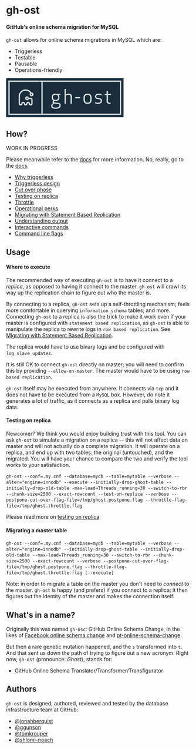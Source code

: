# gh-ost

#### GitHub's online schema migration for MySQL

`gh-ost` allows for online schema migrations in MySQL which are:
- Triggerless
- Testable
- Pausable
- Operations-friendly

![gh-ost logo](doc/images/gh-ost-logo-dark-320.png)


## How?

WORK IN PROGRESS

Please meanwhile refer to the [docs](doc) for more information. No, really, go to the [docs](doc).

- [Why triggerless](doc/why-triggerless.md)
- [Triggerless design](doc/triggerless-design.md)
- [Cut over phase](doc/cut-over.md)
- [Testing on replica](doc/testing-on-replica.md)
- [Throttle](doc/throttle.md)
- [Operational perks](doc/perks.md)
- [Migrating with Statement Based Replication](doc/migrating-with-sbr.md)
- [Understanding output](doc/understanding-output.md)
- [Interactive commands](doc/interactive-commands.md)
- [Command line flags](doc/command-line-flags.md)

## Usage

#### Where to execute

The recommended way of executing `gh-ost` is to have it connect to a _replica_, as opposed to having it connect to the master. `gh-ost` will crawl its way up the replication chain to figure out who the master is.

By connecting to a replica, `gh-ost` sets up a self-throttling mechanism; feels more comfortable in querying `information_schema` tables; and more. Connecting `gh-ost` to a replica is also the trick to make it work even if your master is configured with `statement based replication`, as `gh-ost` is able to manipulate the replica to rewrite logs in `row based replication`. See [Migrating with Statement Based Replication](migrating-with-sbr.md).

The replica would have to use binary logs and be configured with `log_slave_updates`.

It is still OK to connect `gh-ost` directly on master; you will need to confirm this by providing `--allow-on-master`. The master would have to be using `row based replication`.

`gh-ost` itself may be executed from anywhere. It connects via `tcp` and it does not have to be executed from a `MySQL` box. However, do note it generates a lot of traffic, as it connects as a replica and pulls binary log data.

#### Testing on replica

Newcomer? We think you would enjoy building trust with this tool. You can ask `gh-ost` to simulate a migration on a replica -- this will not affect data on master and will not actually do a complete migration. It will operate on a replica, and end up with two tables: the original (untouched), and the migrated. You will have your chance to compare the two and verify the tool works to your satisfaction.

```
gh-ost --conf=.my.cnf --database=mydb --table=mytable --verbose --alter="engine=innodb" --execute --initially-drop-ghost-table --initially-drop-old-table -max-load=Threads_running=30 --switch-to-rbr --chunk-size=2500 --exact-rowcount --test-on-replica --verbose --postpone-cut-over-flag-file=/tmp/ghost.postpone.flag --throttle-flag-file=/tmp/ghost.throttle.flag
```
Please read more on [testing on replica](testing-on-replica.md)

#### Migrating a master table

```
gh-ost --conf=.my.cnf --database=mydb --table=mytable --verbose --alter="engine=innodb" --initially-drop-ghost-table --initially-drop-old-table --max-load=Threads_running=30 --switch-to-rbr --chunk-size=2500 --exact-rowcount --verbose --postpone-cut-over-flag-file=/tmp/ghost.postpone.flag --throttle-flag-file=/tmp/ghost.throttle.flag [--execute]
```

Note: in order to migrate a table on the master you don't need to _connect_ to the master. `gh-ost` is happy (and prefers) if you connect to a replica; it then figures out the identity of the master and makes the connection itself.

## What's in a name?

Originally this was named `gh-osc`: GitHub Online Schema Change, in the likes of [Facebook online schema change](https://www.facebook.com/notes/mysql-at-facebook/online-schema-change-for-mysql/430801045932/) and [pt-online-schema-change](https://www.percona.com/doc/percona-toolkit/2.2/pt-online-schema-change.html).

But then a rare genetic mutation happened, and the `s` transformed into `t`. And that sent us down the path of trying to figure out a new acronym. Right now, `gh-ost` (pronounce: _Ghost_), stands for:
- GitHub Online Schema Translator/Transformer/Transfigurator

## Authors

`gh-ost` is designed, authored, reviewed and tested by the database infrastructure team at GitHub:
- [@jonahberquist](https://github.com/jonahberquist)
- [@ggunson](https://github.com/ggunson)
- [@tomkrouper](https://github.com/tomkrouper)
- [@shlomi-noach](https://github.com/shlomi-noach)
